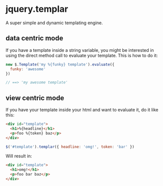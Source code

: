 jquery.templar
==============

A super simple and dynamic templating engine.

## data centric mode

If you have a template inside a string variable, you might be interested in using
the direct method call to evaluate your template. This is how to do it:

```js
new $.Template('my %{funky} template').evaluate({
  funky: 'awesome'
})

// ==> 'my awesome template'
```

## view centric mode

If you have your template inside your html and want to evaluate it, do it like this:

```html
<div id="template">
  <h1>%{headline}</h1>
  <p>foo %{token} baz</p>
</div>
```

```js
$('#template').templar({ headline: 'omg!', token: 'bar' })
```

Will result in:

```html
<div id="template">
  <h1>omg!</h1>
  <p>foo bar baz</p>
</div>
```
